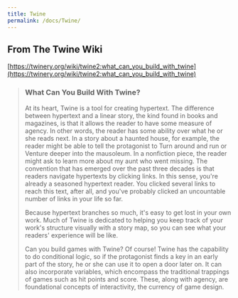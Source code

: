 ```yaml
---
title: Twine
permalink: /docs/Twine/
---
```


## From The Twine Wiki
[https://twinery.org/wiki/twine2:what_can_you_build_with_twine](https://twinery.org/wiki/twine2:what_can_you_build_with_twine)

> ### What Can You Build With Twine?
> At its heart, Twine is a tool for creating hypertext. The difference between hypertext and a linear story, the kind found in books and magazines, is that it allows the reader to have some measure of agency. In other words, the reader has some ability over what he or she reads next. In a story about a haunted house, for example, the reader might be able to tell the protagonist to Turn around and run or Venture deeper into the mausoleum. In a nonfiction piece, the reader might ask to learn more about my aunt who went missing. The convention that has emerged over the past three decades is that readers navigate hypertexts by clicking links. In this sense, you're already a seasoned hypertext reader. You clicked several links to reach this text, after all, and you've probably clicked an uncountable number of links in your life so far.  
>
>Because hypertext branches so much, it's easy to get lost in your own work. Much of Twine is dedicated to helping you keep track of your work's structure visually with a story map, so you can see what your readers' experience will be like.  
>
>Can you build games with Twine? Of course! Twine has the capability to do conditional logic, so if the protagonist finds a key in an early part of the story, he or she can use it to open a door later on. It can also incorporate variables, which encompass the traditional trappings of games such as hit points and score. These, along with agency, are foundational concepts of interactivity, the currency of game design.  


